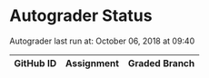 # Autograder Status
Autograder last run at: October 06, 2018 at 09:40

| GitHub ID | Assignment | Graded Branch |
|-----------|------------|---------------|
